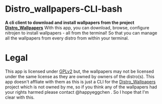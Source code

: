 # Distro_wallpapers-CLI-bash 
**A cli client to download and install wallpapers from the project [Distro_Wallpapers](https://github.com/happyeggchen/Distro_wallpapers)**
With this app, you can download, browse, configure nitrojen to install wallpapers - all from the terminal! So that you can manage all the wallpapers from every distro from within your terminal.

# Legal
This app is licensed under [GPLv2](https://www.gnu.org/licenses/old-licenses/gpl-2.0.en.html) but, the wallpapers may not be licensed under the same license as they are owned by owners of the distro(s). This app doesn't affliate with them as this is just a CLI for the [Distro_Wallpapers](https://github.com/happyeggchen/Distro_wallpapers) project which is not owned by me, so if you think any of the wallpapers had your rights harmed please contact @happyeggchen . So I hope that I'm clear with this.
